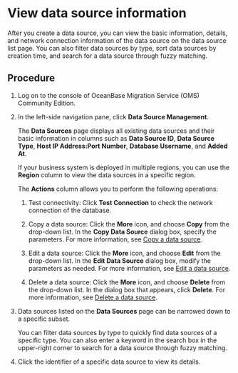 # View data source information

After you create a data source, you can view the basic information, details, and network connection information of the data source on the data source list page. You can also filter data sources by type, sort data sources by creation time, and search for a data source through fuzzy matching.

## Procedure

1. Log on to the console of OceanBase Migration Service (OMS) Community Edition.

2. In the left-side navigation pane, click **Data Source Management**.

   The **Data Sources** page displays all existing data sources and their basic information in columns such as **Data Source ID**, **Data Source Type**, **Host IP Address:Port Number**, **Database Username**, and **Added At**.

   If your business system is deployed in multiple regions, you can use the **Region** column to view the data sources in a specific region.

   The **Actions** column allows you to perform the following operations:

   1. Test connectivity: Click **Test Connection** to check the network connection of the database.

   2. Copy a data source: Click the **More** icon, and choose **Copy** from the drop-down list. In the **Copy Data Source** dialog box, specify the parameters. For more information, see [Copy a data source](../4.manage-data-sources/3.copy-data-source.md).

   3. Edit a data source: Click the **More** icon, and choose **Edit** from the drop-down list. In the **Edit Data Source** dialog box, modify the parameters as needed. For more information, see [Edit a data source](../4.manage-data-sources/4.edit-data-source.md).

   4. Delete a data source: Click the **More** icon, and choose **Delete** from the drop-down list. In the dialog box that appears, click **Delete**. For more information, see [Delete a data source](../4.manage-data-sources/5.delete-a-data-source.md).

3. Data sources listed on the **Data Sources** page can be narrowed down to a specific subset.

   You can filter data sources by type to quickly find data sources of a specific type. You can also enter a keyword in the search box in the upper-right corner to search for a data source through fuzzy matching.

4. Click the identifier of a specific data source to view its details.
